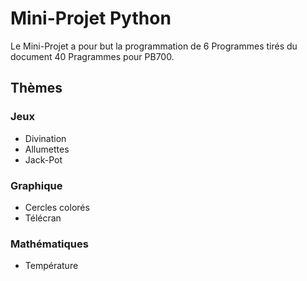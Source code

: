 # Mini-Projet Python


Le Mini-Projet a pour but la programmation de 6 Programmes tirés du document 40 Pragrammes pour PB700.

## Thèmes

### Jeux

- Divination
- Allumettes
- Jack-Pot

### Graphique

- Cercles colorés
- Télécran

### Mathématiques

- Température